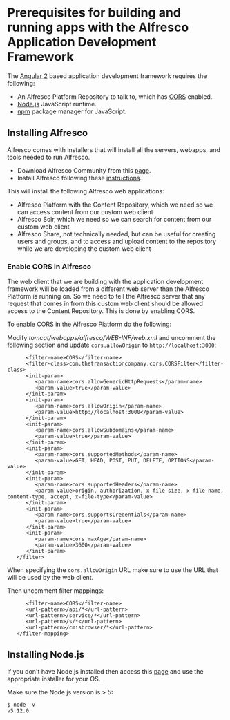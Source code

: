 # Prerequisites for building and running apps with the Alfresco Application Development Framework

The [Angular 2](https://angular.io/) based application development framework requires the following:

- An Alfresco Platform Repository to talk to, which has [CORS](https://en.wikipedia.org/wiki/Cross-origin_resource_sharing) enabled. 
- [Node.js](https://nodejs.org/en/) JavaScript runtime.
- [npm](https://www.npmjs.com/) package manager for JavaScript.

## Installing Alfresco
 
Alfresco comes with installers that will install all the servers, webapps, and tools needed to run Alfresco.

- Download Alfresco Community from this [page](https://www.alfresco.com/products/community/download).
- Install Alfresco following these [instructions](http://docs.alfresco.com/5.1/concepts/installs-eval-intro.html).

This will install the following Alfresco web applications:

- Alfresco Platform with the Content Repository, which we need so we can access content from our custom web client
- Alfresco Solr, which we need so we can search for content from our custom web client
- Alfresco Share, not technically needed, but can be useful for creating users and groups, and to access and upload content to the repository while we are developing the custom web client

### Enable CORS in Alfresco

The web client that we are building with the application development framework will be loaded from a different web server than the Alfresco Platform is running on.
So we need to tell the Alfresco server that any request that comes in from this custom web client should be allowed access 
to the Content Repository. This is done by enabling CORS.

To enable CORS in the Alfresco Platform do the following:

Modify *tomcat/webapps/alfresco/WEB-INF/web.xml* and uncomment the following section and update 
`cors.allowOrigin` to `http://localhost:3000`:

```<filter>
      <filter-name>CORS</filter-name>
      <filter-class>com.thetransactioncompany.cors.CORSFilter</filter-class>
      <init-param>
         <param-name>cors.allowGenericHttpRequests</param-name>
         <param-value>true</param-value>
      </init-param>
      <init-param>
         <param-name>cors.allowOrigin</param-name>
         <param-value>http://localhost:3000</param-value>
      </init-param>
      <init-param>
         <param-name>cors.allowSubdomains</param-name>
         <param-value>true</param-value>
      </init-param>
      <init-param>
         <param-name>cors.supportedMethods</param-name>
         <param-value>GET, HEAD, POST, PUT, DELETE, OPTIONS</param-value>
      </init-param>
      <init-param>
         <param-name>cors.supportedHeaders</param-name>
         <param-value>origin, authorization, x-file-size, x-file-name, content-type, accept, x-file-type</param-value>
      </init-param>
      <init-param>
         <param-name>cors.supportsCredentials</param-name>
         <param-value>true</param-value>
      </init-param>
      <init-param>
         <param-name>cors.maxAge</param-name>
         <param-value>3600</param-value>
      </init-param>
   </filter>
```
When specifying the `cors.allowOrigin` URL make sure to use the URL that will be used by the web client. 

Then uncomment filter mappings:

``` <filter-mapping>
      <filter-name>CORS</filter-name>
      <url-pattern>/api/*</url-pattern>
      <url-pattern>/service/*</url-pattern>
      <url-pattern>/s/*</url-pattern>
      <url-pattern>/cmisbrowser/*</url-pattern>
   </filter-mapping>
```
## Installing Node.js

If you don't have Node.js installed then access this [page](https://nodejs.org/en/download/) and use the appropriate installer for your OS.

Make sure the Node.js version is > 5:

```
$ node -v
v5.12.0
```


